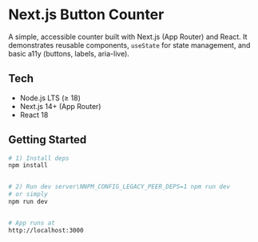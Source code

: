 # Next.js Button Counter


A simple, accessible counter built with Next.js (App Router) and React. It demonstrates reusable components, `useState` for state management, and basic a11y (buttons, labels, aria-live).


## Tech
- Node.js LTS (≥ 18)
- Next.js 14+ (App Router)
- React 18


## Getting Started


```bash
# 1) Install deps
npm install


# 2) Run dev server\NNPM_CONFIG_LEGACY_PEER_DEPS=1 npm run dev
# or simply
npm run dev


# App runs at
http://localhost:3000